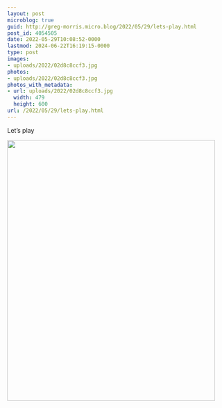 ```yaml
---
layout: post
microblog: true
guid: http://greg-morris.micro.blog/2022/05/29/lets-play.html
post_id: 4054505
date: 2022-05-29T10:08:52-0000
lastmod: 2024-06-22T16:19:15-0000
type: post
images:
- uploads/2022/02d8c8ccf3.jpg
photos:
- uploads/2022/02d8c8ccf3.jpg
photos_with_metadata:
- url: uploads/2022/02d8c8ccf3.jpg
  width: 479
  height: 600
url: /2022/05/29/lets-play.html
---
```

Let’s play

<img src="uploads/2022/02d8c8ccf3.jpg" width="479" height="600" alt="" />
